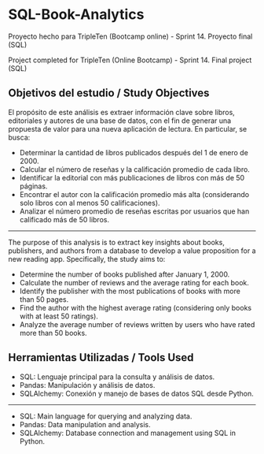 # SQL-Book-Analytics

Proyecto hecho para TripleTen (Bootcamp online) - Sprint 14. Proyecto final (SQL) 

Project completed for TripleTen (Online Bootcamp) - Sprint 14. Final project (SQL)

## Objetivos del estudio / Study Objectives
El propósito de este análisis es extraer información clave sobre libros, editoriales y autores de una base de datos, con el fin de generar una propuesta de valor para una nueva aplicación de lectura. En particular, se busca:
- Determinar la cantidad de libros publicados después del 1 de enero de 2000.
- Calcular el número de reseñas y la calificación promedio de cada libro.
- Identificar la editorial con más publicaciones de libros con más de 50 páginas.
- Encontrar el autor con la calificación promedio más alta (considerando solo libros con al menos 50 calificaciones).
- Analizar el número promedio de reseñas escritas por usuarios que han calificado más de 50 libros.

---

The purpose of this analysis is to extract key insights about books, publishers, and authors from a database to develop a value proposition for a new reading app. Specifically, the study aims to:
- Determine the number of books published after January 1, 2000.
- Calculate the number of reviews and the average rating for each book.
- Identify the publisher with the most publications of books with more than 50 pages.
- Find the author with the highest average rating (considering only books with at least 50 ratings).
- Analyze the average number of reviews written by users who have rated more than 50 books.

## Herramientas Utilizadas / Tools Used
- SQL: Lenguaje principal para la consulta y análisis de datos. 
- Pandas: Manipulación y análisis de datos.
- SQLAlchemy: Conexión y manejo de bases de datos SQL desde Python. 

---

- SQL: Main language for querying and analyzing data.
- Pandas: Data manipulation and analysis.
- SQLAlchemy: Database connection and management using SQL in Python.
